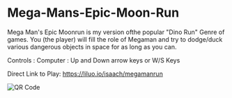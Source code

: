 # Mega-Mans-Epic-Moon-Run

Mega Man's Epic Moonrun is my version ofthe popular "Dino Run" Genre of games. You (the player) will fill the role of Megaman and try to dodge/duck various dangerous objects in space for as long as you can.


Controls :
   Computer : Up and Down arrow keys or W/S Keys


Direct Link to Play:
https://liluo.io/isaach/megamanrun


![QR Code](https://user-images.githubusercontent.com/119703173/214364835-2d71acb2-0937-4e92-a988-f2108d744c10.png)
